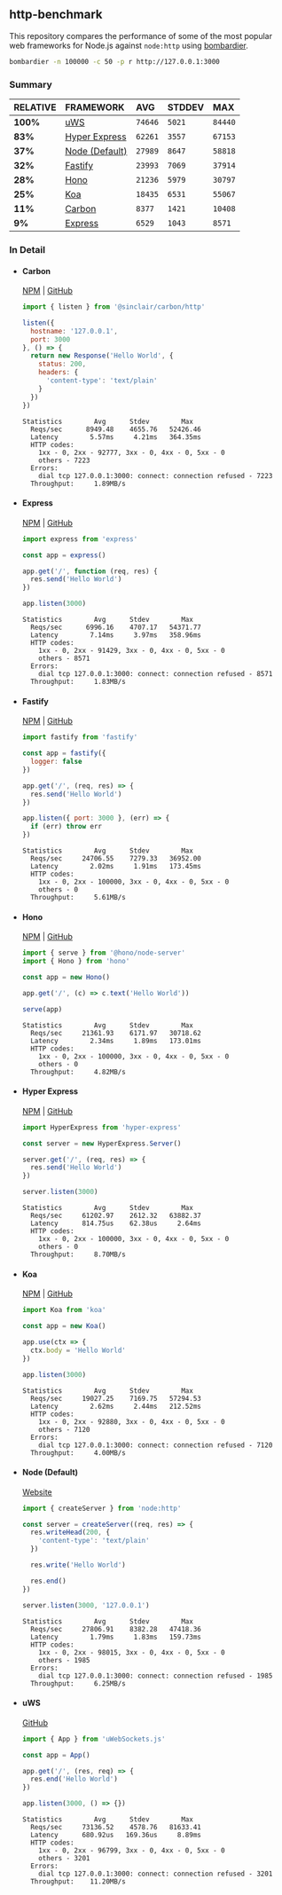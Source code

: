 ## http-benchmark

This repository compares the performance of some of the most popular web frameworks for Node.js against `node:http` using [bombardier](https://github.com/codesenberg/bombardier).

```bash
bombardier -n 100000 -c 50 -p r http://127.0.0.1:3000
```

### Summary

| RELATIVE | FRAMEWORK | AVG | STDDEV | MAX |
| :--- | :--- | :--- | :--- | :--- |
| **100%** | [uWS](#uws) | `74646` | `5021` | `84440` |
| **83%** | [Hyper Express](#hyper-express) | `62261` | `3557` | `67153` |
| **37%** | [Node (Default)](#node-default) | `27989` | `8647` | `58818` |
| **32%** | [Fastify](#fastify) | `23993` | `7069` | `37914` |
| **28%** | [Hono](#hono) | `21236` | `5979` | `30797` |
| **25%** | [Koa](#koa) | `18435` | `6531` | `55067` |
| **11%** | [Carbon](#carbon) | `8377` | `1421` | `10408` |
| **9%** | [Express](#express) | `6529` | `1043` | `8571` |


### In Detail

- #### Carbon
  [NPM](https://npmjs.com/@sinclair/carbon) | [GitHub](https://github.com/sinclairzx81/carbon)
  ```js
  import { listen } from '@sinclair/carbon/http'

  listen({
    hostname: '127.0.0.1',
    port: 3000
  }, () => {
    return new Response('Hello World', {
      status: 200,
      headers: {
        'content-type': 'text/plain'
      }
    })
  })
  ```

  ```
  Statistics        Avg      Stdev        Max
    Reqs/sec      8949.48    4655.76   52426.46
    Latency        5.57ms     4.21ms   364.35ms
    HTTP codes:
      1xx - 0, 2xx - 92777, 3xx - 0, 4xx - 0, 5xx - 0
      others - 7223
    Errors:
      dial tcp 127.0.0.1:3000: connect: connection refused - 7223
    Throughput:     1.89MB/s
  ```

- #### Express
  [NPM](https://npmjs.com/express) | [GitHub](https://github.com/expressjs/express)
  ```js
  import express from 'express'

  const app = express()

  app.get('/', function (req, res) {
    res.send('Hello World')
  })

  app.listen(3000)
  ```

  ```
  Statistics        Avg      Stdev        Max
    Reqs/sec      6996.16    4707.17   54371.77
    Latency        7.14ms     3.97ms   358.96ms
    HTTP codes:
      1xx - 0, 2xx - 91429, 3xx - 0, 4xx - 0, 5xx - 0
      others - 8571
    Errors:
      dial tcp 127.0.0.1:3000: connect: connection refused - 8571
    Throughput:     1.83MB/s
  ```

- #### Fastify
  [NPM](https://npmjs.com/fastify) | [GitHub](https://github.com/fastify/fastify)
  ```js
  import fastify from 'fastify'

  const app = fastify({
    logger: false
  })

  app.get('/', (req, res) => {
    res.send('Hello World')
  })

  app.listen({ port: 3000 }, (err) => {
    if (err) throw err
  })
  ```

  ```
  Statistics        Avg      Stdev        Max
    Reqs/sec     24706.55    7279.33   36952.00
    Latency        2.02ms     1.91ms   173.45ms
    HTTP codes:
      1xx - 0, 2xx - 100000, 3xx - 0, 4xx - 0, 5xx - 0
      others - 0
    Throughput:     5.61MB/s
  ```

- #### Hono
  [NPM](https://npmjs.com/hono) | [GitHub](https://github.com/honojs/hono)
  ```js
  import { serve } from '@hono/node-server'
  import { Hono } from 'hono'

  const app = new Hono()

  app.get('/', (c) => c.text('Hello World'))

  serve(app)
  ```

  ```
  Statistics        Avg      Stdev        Max
    Reqs/sec     21361.93    6171.97   30718.62
    Latency        2.34ms     1.89ms   173.01ms
    HTTP codes:
      1xx - 0, 2xx - 100000, 3xx - 0, 4xx - 0, 5xx - 0
      others - 0
    Throughput:     4.82MB/s
  ```

- #### Hyper Express
  [NPM](https://npmjs.com/hyper-express) | [GitHub](https://github.com/kartikk221/hyper-express)
  ```js
  import HyperExpress from 'hyper-express'

  const server = new HyperExpress.Server()

  server.get('/', (req, res) => {
    res.send('Hello World')
  })

  server.listen(3000)
  ```

  ```
  Statistics        Avg      Stdev        Max
    Reqs/sec     61202.97    2612.32   63882.37
    Latency      814.75us    62.38us     2.64ms
    HTTP codes:
      1xx - 0, 2xx - 100000, 3xx - 0, 4xx - 0, 5xx - 0
      others - 0
    Throughput:     8.70MB/s
  ```

- #### Koa
  [NPM](https://npmjs.com/koa) | [GitHub](https://github.com/koajs/koa)
  ```js
  import Koa from 'koa'

  const app = new Koa()

  app.use(ctx => {
    ctx.body = 'Hello World'
  })

  app.listen(3000)
  ```

  ```
  Statistics        Avg      Stdev        Max
    Reqs/sec     19027.25    7169.75   57294.53
    Latency        2.62ms     2.44ms   212.52ms
    HTTP codes:
      1xx - 0, 2xx - 92880, 3xx - 0, 4xx - 0, 5xx - 0
      others - 7120
    Errors:
      dial tcp 127.0.0.1:3000: connect: connection refused - 7120
    Throughput:     4.00MB/s
  ```

- #### Node (Default)
  [Website](https://nodejs.org/api/http.html)
  ```js
  import { createServer } from 'node:http'

  const server = createServer((req, res) => {
    res.writeHead(200, {
      'content-type': 'text/plain'
    })

    res.write('Hello World')

    res.end()
  })

  server.listen(3000, '127.0.0.1')
  ```

  ```
  Statistics        Avg      Stdev        Max
    Reqs/sec     27806.91    8382.28   47418.36
    Latency        1.79ms     1.83ms   159.73ms
    HTTP codes:
      1xx - 0, 2xx - 98015, 3xx - 0, 4xx - 0, 5xx - 0
      others - 1985
    Errors:
      dial tcp 127.0.0.1:3000: connect: connection refused - 1985
    Throughput:     6.25MB/s
  ```

- #### uWS
  [GitHub](https://github.com/uNetworking/uWebSockets.js)
  ```js
  import { App } from 'uWebSockets.js'

  const app = App()

  app.get('/', (res, req) => {
    res.end('Hello World')
  })

  app.listen(3000, () => {})
  ```

  ```
  Statistics        Avg      Stdev        Max
    Reqs/sec     73136.52    4578.76   81633.41
    Latency      680.92us   169.36us     8.89ms
    HTTP codes:
      1xx - 0, 2xx - 96799, 3xx - 0, 4xx - 0, 5xx - 0
      others - 3201
    Errors:
      dial tcp 127.0.0.1:3000: connect: connection refused - 3201
    Throughput:    11.20MB/s
  ```


